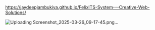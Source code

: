 https://jaydeepjambukiya.github.io/FelixITS-System---Creative-Web-Solutions/

![Uploading Screenshot_2025-03-26_09-17-45.png…]()
